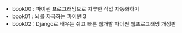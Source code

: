 * book00 : 파이썬 프로그래밍으로 지루한 작업 자동화하기
* book01 : 뇌를 자극하는 파이썬 3
* book02 : Django로 배우는 쉬고 빠른 웹개발 파이썬 웹프로그래밍 개정판